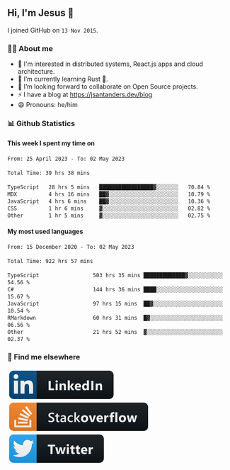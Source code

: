 ## Hi, I'm Jesus 👋

I joined GitHub on `13 Nov 2015`.

<!-- Talking about you -->

### 👨‍💻 About me

- 👦 I'm interested in distributed systems, React.js apps and cloud architecture.
- 🌱 I’m currently learning Rust 🦀.
- 👯 I’m looking forward to collaborate on Open Source projects.
- ⚡️ I have a blog at <https://jsantanders.dev/blog>
- 😄 Pronouns: he/him

### 📊 Github Statistics

#### This week I spent my time on

<!--START_SECTION:weekly-->

```text
From: 25 April 2023 - To: 02 May 2023

Total Time: 39 hrs 38 mins

TypeScript   28 hrs 5 mins   █████████████████▓░░░░░░░   70.84 %
MDX          4 hrs 16 mins   ██▓░░░░░░░░░░░░░░░░░░░░░░   10.79 %
JavaScript   4 hrs 6 mins    ██▓░░░░░░░░░░░░░░░░░░░░░░   10.36 %
CSS          1 hr 6 mins     ▓░░░░░░░░░░░░░░░░░░░░░░░░   02.82 %
Other        1 hr 5 mins     ▓░░░░░░░░░░░░░░░░░░░░░░░░   02.75 %
```

<!--END_SECTION:weekly-->

#### My most used languages

<!--START_SECTION:alltime-->

```text
From: 15 December 2020 - To: 02 May 2023

Total Time: 922 hrs 57 mins

TypeScript                 503 hrs 35 mins █████████████▓░░░░░░░░░░░   54.56 %
C#                         144 hrs 36 mins ████░░░░░░░░░░░░░░░░░░░░░   15.67 %
JavaScript                 97 hrs 15 mins  ██▓░░░░░░░░░░░░░░░░░░░░░░   10.54 %
RMarkdown                  60 hrs 31 mins  █▓░░░░░░░░░░░░░░░░░░░░░░░   06.56 %
Other                      21 hrs 52 mins  ▓░░░░░░░░░░░░░░░░░░░░░░░░   02.37 %
```

<!--END_SECTION:alltime-->

### 📢 Find me elsewhere

<p>
  <a target="_blank" href="https://linkedin.com/in/jsantanders">
    <img src="https://github.com/jsantanders/jsantanders/blob/master/img/linkedin.svg" alt="LinkedIn" style="vertical-align:top; margin:4px">
  </a>
  
  <a target="_blank" href="https://stackoverflow.com/users/7318331/jesus-santander">
    <img src="https://github.com/jsantanders/jsantanders/blob/master/img/stackoverflow.svg" alt="StackOverflow" style="vertical-align:top; margin:4px">
  </a>
  
  <a target="_blank" href="http://twitter.com/jsantanders">
    <img src="https://github.com/jsantanders/jsantanders/blob/master/img/twitter.svg" alt="Twitter" style="vertical-align:top; margin:4px">
  </a>
</p>
